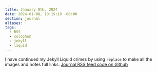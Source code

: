 ```yaml
---
title: January 8th, 2024
date: 2024-01-08, 10:19:18 -08:00
section: journal
aliases: 
tags:
  - RSS
  - colophon
  - jekyll
  - liquid
---
```

I have continued my Jekyll Liquid crimes by using `replace` to make all the images and notes full links. [Journal RSS feed code on Github](https://github.com/bmann/bmcgarden/blob/archivetrim/journal.xml)
